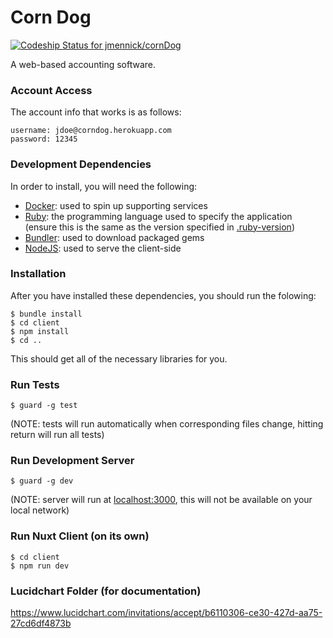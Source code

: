 # Corn Dog
[ ![Codeship Status for jmennick/cornDog](https://app.codeship.com/projects/94d87570-cafa-0134-24ca-36c4adfc6db3/status?branch=master)](https://app.codeship.com/projects/199789)

A web-based accounting software.

### Account Access
The account info that works is as follows:
```
username: jdoe@corndog.herokuapp.com
password: 12345
```

### Development Dependencies
In order to install, you will need the following:
* [Docker](https://www.docker.com): used to spin up supporting services
* [Ruby](https://www.ruby-lang.org/en/): the programming language used to specify the application (ensure this is the same as the version specified in [.ruby-version](.ruby-version))
* [Bundler](http://bundler.io): used to download packaged gems
* [NodeJS](https://nodejs.org/en/): used to serve the client-side

### Installation
After you have installed these dependencies, you should run the folowing:
```shell
$ bundle install
$ cd client
$ npm install
$ cd ..
```
This should get all of the necessary libraries for you.

### Run Tests
```shell
$ guard -g test
```
(NOTE: tests will run automatically when corresponding files change, hitting return will run all tests)

### Run Development Server
```shell
$ guard -g dev
```
(NOTE: server will run at [localhost:3000](http://localhost:3000), this will not be available on your local network)

### Run Nuxt Client (on its own)
```shell
$ cd client
$ npm run dev
```

### Lucidchart Folder (for documentation)
https://www.lucidchart.com/invitations/accept/b6110306-ce30-427d-aa75-27cd6df4873b
